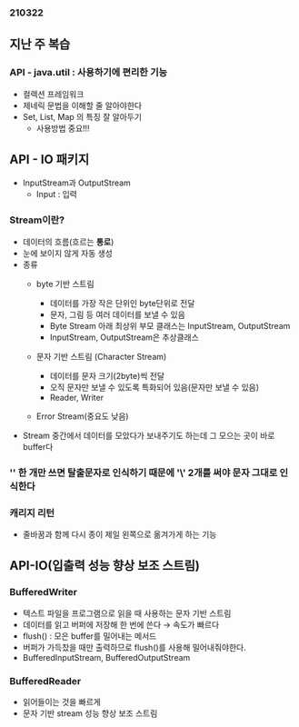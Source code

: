 ### 210322

## 지난 주 복습

### API - java.util : 사용하기에 편리한 기능
* 컬렉션 프레임워크
* 제네릭 문법을 이해할 줄 알아야한다
* Set, List, Map 의 특징 잘 알아두기
	* 사용방법 중요!!!

## API - IO 패키지
* InputStream과 OutputStream
	* Input : 입력

### Stream이란?
* 데이터의 흐름(흐르는 **통로**)
* 눈에 보이지 않게 자동 생성
* 종류
	* byte 기반 스트림
		* 데이터를 가장 작은 단위인 byte단위로 전달
		* 문자, 그림 등 여러 데이터를 보낼 수 있음
		* Byte Stream 아래 최상위 부모 클래스는 InputStream, OutputStream
		* InputStream, OutputStream은 추상클래스
	* 문자 기반 스트림 (Character Stream)
		* 데이터를 문자 크기(2byte)씩 전달
		* 오직 문자만 보낼 수 있도록 특화되어 있음(문자만 보낼 수 있음)
		* Reader, Writer 
	
	* Error Stream(중요도 낮음)
* Stream 중간에서 데이터를 모았다가 보내주기도 하는데 그 모으는 곳이 바로 buffer다

### '\' 한 개만 쓰면 탈출문자로 인식하기 때문에 '\\' 2개를 써야 문자 그대로 인식한다
### 캐리지 리턴
* 줄바꿈과 함께 다시 종이 제일 왼쪽으로 옮겨가게 하는 기능

## API-IO(입출력 성능 향상 보조 스트림)
### BufferedWriter
* 텍스트 파일을 프로그램으로 읽을 때 사용하는 문자 기반 스트림
* 데이터를 읽고 버퍼에 저장해 한 번에 쓴다 → 속도가 빠르다
* flush() : 모은 buffer를 밀어내는 메서드
* 버퍼가 가득찼을 때만 출력하므로 flush()를 사용해 밀어내줘야한다.
* BufferedInputStream, BufferedOutputStream

### BufferedReader
* 읽어들이는 것을 빠르게
* 문자 기반 stream 성능 향상 보조 스트림